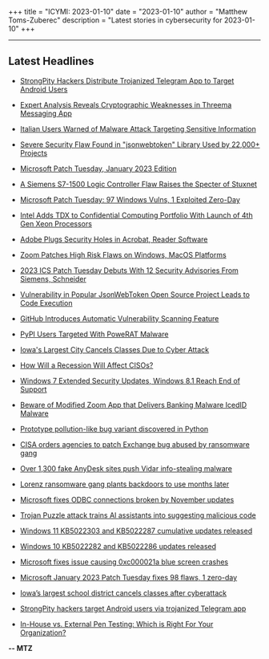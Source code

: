 +++
title = "ICYMI: 2023-01-10"
date = "2023-01-10"
author = "Matthew Toms-Zuberec"
description = "Latest stories in cybersecurity for 2023-01-10"
+++

---------------------------------------------------------------------------
## Latest Headlines
- [StrongPity Hackers Distribute Trojanized Telegram App to Target Android Users](https://thehackernews.com/2023/01/strongpity-hackers-distribute.html)

- [Expert Analysis Reveals Cryptographic Weaknesses in Threema Messaging App](https://thehackernews.com/2023/01/expert-analysis-reveals-cryptographic.html)

- [Italian Users Warned of Malware Attack Targeting Sensitive Information](https://thehackernews.com/2023/01/italian-users-warned-of-malware-attack.html)

- [Severe Security Flaw Found in "jsonwebtoken" Library Used by 22,000+ Projects](https://thehackernews.com/2023/01/critical-security-flaw-found-in.html)

- [Microsoft Patch Tuesday, January 2023 Edition](https://krebsonsecurity.com/2023/01/microsoft-patch-tuesday-january-2023-edition/)

- [A Siemens S7-1500 Logic Controller Flaw Raises the Specter of Stuxnet](https://www.wired.com/story/siemens-s7-1500-logic-controller-flaw/)

- [Microsoft Patch Tuesday: 97 Windows Vulns, 1 Exploited Zero-Day](https://www.securityweek.com/microsoft-patch-tuesday-97-windows-vulns-1-exploited-zero-day)

- [Intel Adds TDX to Confidential Computing Portfolio With Launch of 4th Gen Xeon Processors](https://www.securityweek.com/intel-adds-tdx-confidential-computing-portfolio-launch-4th-gen-xeon-processors)

- [Adobe Plugs Security Holes in Acrobat, Reader Software](https://www.securityweek.com/adobe-plugs-security-holes-acrobat-reader-software)

- [Zoom Patches High Risk Flaws on Windows, MacOS Platforms](https://www.securityweek.com/zoom-patches-high-risk-flaws-windows-macos-platforms)

- [2023 ICS Patch Tuesday Debuts With 12 Security Advisories From Siemens, Schneider](https://www.securityweek.com/2023-ics-patch-tuesday-debuts-12-security-advisories-siemens-schneider)

- [Vulnerability in Popular JsonWebToken Open Source Project Leads to Code Execution](https://www.securityweek.com/vulnerability-popular-jsonwebtoken-open-source-project-leads-code-execution)

- [GitHub Introduces Automatic Vulnerability Scanning Feature](https://www.securityweek.com/github-introduces-automatic-vulnerability-scanning-feature)

- [PyPI Users Targeted With PoweRAT Malware](https://www.securityweek.com/pypi-users-targeted-powerat-malware)

- [Iowa's Largest City Cancels Classes Due to Cyber Attack](https://www.securityweek.com/iowas-largest-city-cancels-classes-due-cyber-attack)

- [How Will a Recession Will Affect CISOs?](https://www.securityweek.com/how-recession-will-affect-cisos)

- [Windows 7 Extended Security Updates, Windows 8.1 Reach End of Support](https://www.securityweek.com/windows-7-extended-security-updates-windows-81-reach-end-support)

- [Beware of Modified Zoom App that Delivers Banking Malware IcedID Malware](https://cybersecuritynews.com/malicious-icedid-malware-campaign/)

- [Prototype pollution-like bug variant discovered in Python](https://portswigger.net/daily-swig/prototype-pollution-like-bug-variant-discovered-in-python)

- [CISA orders agencies to patch Exchange bug abused by ransomware gang](https://www.bleepingcomputer.com/news/security/cisa-orders-agencies-to-patch-exchange-bug-abused-by-ransomware-gang/)

- [Over 1,300 fake AnyDesk sites push Vidar info-stealing malware](https://www.bleepingcomputer.com/news/security/over-1-300-fake-anydesk-sites-push-vidar-info-stealing-malware/)

- [Lorenz ransomware gang plants backdoors to use months later](https://www.bleepingcomputer.com/news/security/lorenz-ransomware-gang-plants-backdoors-to-use-months-later/)

- [Microsoft fixes ODBC connections broken by November updates](https://www.bleepingcomputer.com/news/microsoft/microsoft-fixes-odbc-connections-broken-by-november-updates/)

- [Trojan Puzzle attack trains AI assistants into suggesting malicious code](https://www.bleepingcomputer.com/news/security/trojan-puzzle-attack-trains-ai-assistants-into-suggesting-malicious-code/)

- [Windows 11 KB5022303 and KB5022287 cumulative updates released](https://www.bleepingcomputer.com/news/microsoft/windows-11-kb5022303-and-kb5022287-cumulative-updates-released/)

- [Windows 10 KB5022282 and KB5022286 updates released](https://www.bleepingcomputer.com/news/microsoft/windows-10-kb5022282-and-kb5022286-updates-released/)

- [Microsoft fixes issue causing 0xc000021a blue screen crashes](https://www.bleepingcomputer.com/news/microsoft/microsoft-fixes-issue-causing-0xc000021a-blue-screen-crashes/)

- [Microsoft January 2023 Patch Tuesday fixes 98 flaws, 1 zero-day](https://www.bleepingcomputer.com/news/microsoft/microsoft-january-2023-patch-tuesday-fixes-98-flaws-1-zero-day/)

- [Iowa’s largest school district cancels classes after cyberattack](https://www.bleepingcomputer.com/news/security/iowa-s-largest-school-district-cancels-classes-after-cyberattack/)

- [StrongPity hackers target Android users via trojanized Telegram app](https://www.bleepingcomputer.com/news/security/strongpity-hackers-target-android-users-via-trojanized-telegram-app/)

- [In-House vs. External Pen Testing: Which is Right For Your Organization?](https://www.bleepingcomputer.com/news/security/in-house-vs-external-pen-testing-which-is-right-for-your-organization/)

**-- MTZ**